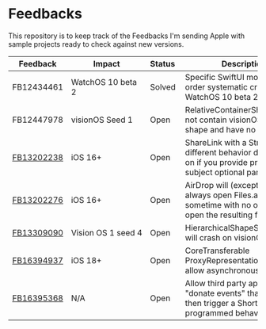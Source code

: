 # Feedbacks

This repository is to keep track of the Feedbacks I'm sending Apple with sample projects ready to check against new versions.

| Feedback   | Impact | Status | Description |
| ---------- | ------ | -------- | ----------- |
| FB12434461 | WatchOS 10 beta 2 | Solved | Specific SwiftUI modifiers order systematic crashes on WatchOS 10 beta 2. |
| FB12447978 | visionOS Seed 1 | Open | RelativeContainerShape does not contain visionOS' window shape and have no effect. |
| [FB13202238](FB13202238) | iOS 16+ | Open | ShareLink with a String have different behavior depending on if you provide preview or subject optional parameter. |
| [FB13202276](FB13202276) | iOS 16+ | Open | AirDrop will (except for URLs) always open Files.app, sometime with no option to open the resulting file. |
| [FB13309090](FB13309090) | Vision OS 1 seed 4 | Open | HierarchicalShapeStyle.quinary will crash on visionOS |
| [FB16394937](FB16394937) | iOS 18+ | Open | CoreTransferable ProxyRepresentation should allow asynchronous exporter |
| [FB16395368](FB16395368) | N/A | Open | Allow third party apps to "donate events" that would then trigger a Shortcut, or pre-programmed behavior |

